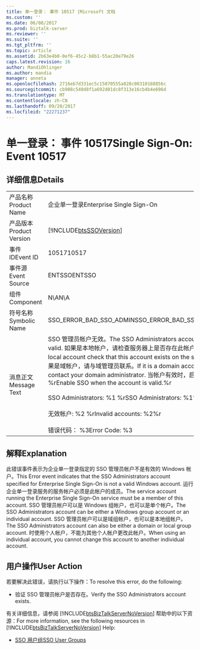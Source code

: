```yaml
---
title: 单一登录： 事件 10517 |Microsoft 文档
ms.custom: ''
ms.date: 06/08/2017
ms.prod: biztalk-server
ms.reviewer: ''
ms.suite: ''
ms.tgt_pltfrm: ''
ms.topic: article
ms.assetid: 2b63e4b0-0ef6-45c2-b8b1-55ac20e79e26
caps.latest.revision: 16
author: MandiOhlinger
ms.author: mandia
manager: anneta
ms.openlocfilehash: 2716eb7d331ec5c15070555a028c00310188856c
ms.sourcegitcommit: cb908c540d8f1a692d01dc8f313e16cb4b4e696d
ms.translationtype: MT
ms.contentlocale: zh-CN
ms.lasthandoff: 09/20/2017
ms.locfileid: "22271237"
---
```

# <a name="single-sign-on-event-10517"></a><span data-ttu-id="650b5-102">单一登录： 事件 10517</span><span class="sxs-lookup"><span data-stu-id="650b5-102">Single Sign-On: Event 10517</span></span>
## <a name="details"></a><span data-ttu-id="650b5-103">详细信息</span><span class="sxs-lookup"><span data-stu-id="650b5-103">Details</span></span>  
  
|||  
|-|-|  
|<span data-ttu-id="650b5-104">产品名称</span><span class="sxs-lookup"><span data-stu-id="650b5-104">Product Name</span></span>|<span data-ttu-id="650b5-105">企业单一登录</span><span class="sxs-lookup"><span data-stu-id="650b5-105">Enterprise Single Sign-On</span></span>|  
|<span data-ttu-id="650b5-106">产品版本</span><span class="sxs-lookup"><span data-stu-id="650b5-106">Product Version</span></span>|[!INCLUDE[btsSSOVersion](../includes/btsssoversion-md.md)]|  
|<span data-ttu-id="650b5-107">事件 ID</span><span class="sxs-lookup"><span data-stu-id="650b5-107">Event ID</span></span>|<span data-ttu-id="650b5-108">10517</span><span class="sxs-lookup"><span data-stu-id="650b5-108">10517</span></span>|  
|<span data-ttu-id="650b5-109">事件源</span><span class="sxs-lookup"><span data-stu-id="650b5-109">Event Source</span></span>|<span data-ttu-id="650b5-110">ENTSSO</span><span class="sxs-lookup"><span data-stu-id="650b5-110">ENTSSO</span></span>|  
|<span data-ttu-id="650b5-111">组件</span><span class="sxs-lookup"><span data-stu-id="650b5-111">Component</span></span>|<span data-ttu-id="650b5-112">N\A</span><span class="sxs-lookup"><span data-stu-id="650b5-112">N\A</span></span>|  
|<span data-ttu-id="650b5-113">符号名称</span><span class="sxs-lookup"><span data-stu-id="650b5-113">Symbolic Name</span></span>|<span data-ttu-id="650b5-114">SSO_ERROR_BAD_SSO_ADMIN</span><span class="sxs-lookup"><span data-stu-id="650b5-114">SSO_ERROR_BAD_SSO_ADMIN</span></span>|  
|<span data-ttu-id="650b5-115">消息正文</span><span class="sxs-lookup"><span data-stu-id="650b5-115">Message Text</span></span>|<span data-ttu-id="650b5-116">SSO 管理员帐户无效。</span><span class="sxs-lookup"><span data-stu-id="650b5-116">The SSO Administrators account is not valid.</span></span> <span data-ttu-id="650b5-117">如果是本地帐户，请检查服务器上是否存在此帐户。</span><span class="sxs-lookup"><span data-stu-id="650b5-117">If it is a local account check that this account exists on the server.</span></span> <span data-ttu-id="650b5-118">如果是域帐户，请与域管理员联系。</span><span class="sxs-lookup"><span data-stu-id="650b5-118">If it is a domain account contact your domain administrator.</span></span> <span data-ttu-id="650b5-119">当帐户有效时，启用 SSO。%r</span><span class="sxs-lookup"><span data-stu-id="650b5-119">Enable SSO when the account is valid.%r</span></span><br /><br /> <span data-ttu-id="650b5-120">SSO Administrators: %1 %r</span><span class="sxs-lookup"><span data-stu-id="650b5-120">SSO Administrators: %1%r</span></span><br /><br /> <span data-ttu-id="650b5-121">无效帐户: %2 %r</span><span class="sxs-lookup"><span data-stu-id="650b5-121">Invalid accounts: %2%r</span></span><br /><br /> <span data-ttu-id="650b5-122">错误代码： %3</span><span class="sxs-lookup"><span data-stu-id="650b5-122">Error Code: %3</span></span>|  
  
## <a name="explanation"></a><span data-ttu-id="650b5-123">解释</span><span class="sxs-lookup"><span data-stu-id="650b5-123">Explanation</span></span>  
 <span data-ttu-id="650b5-124">此错误事件表示为企业单一登录指定的 SSO 管理员帐户不是有效的 Windows 帐户。</span><span class="sxs-lookup"><span data-stu-id="650b5-124">This Error event indicates that the SSO Administrators account specified for Enterprise Single Sign-On is not a valid Windows account.</span></span> <span data-ttu-id="650b5-125">运行企业单一登录服务的服务帐户必须是此帐户的成员。</span><span class="sxs-lookup"><span data-stu-id="650b5-125">The service account running the Enterprise Single Sign-On service must be a member of this account.</span></span> <span data-ttu-id="650b5-126">SSO 管理员帐户可以是 Windows 组帐户，也可以是单个帐户。</span><span class="sxs-lookup"><span data-stu-id="650b5-126">The SSO Administrators account can be either a Windows group account or an individual account.</span></span> <span data-ttu-id="650b5-127">SSO 管理员帐户可以是域组帐户，也可以是本地组帐户。</span><span class="sxs-lookup"><span data-stu-id="650b5-127">The SSO Administrators account can also be either a domain or local group account.</span></span> <span data-ttu-id="650b5-128">时使用个人帐户，不能为其他个人帐户更改此帐户。</span><span class="sxs-lookup"><span data-stu-id="650b5-128">When using an individual account, you cannot change this account to another individual account.</span></span>  
  
## <a name="user-action"></a><span data-ttu-id="650b5-129">用户操作</span><span class="sxs-lookup"><span data-stu-id="650b5-129">User Action</span></span>  
 <span data-ttu-id="650b5-130">若要解决此错误，请执行以下操作：</span><span class="sxs-lookup"><span data-stu-id="650b5-130">To resolve this error, do the following:</span></span>  
  
-   <span data-ttu-id="650b5-131">验证 SSO 管理员帐户是否存在。</span><span class="sxs-lookup"><span data-stu-id="650b5-131">Verify the SSO Administrators account exists.</span></span>  
  
 <span data-ttu-id="650b5-132">有关详细信息，请参阅 [!INCLUDE[btsBizTalkServerNoVersion](../includes/btsbiztalkservernoversion-md.md)] 帮助中的以下资源：</span><span class="sxs-lookup"><span data-stu-id="650b5-132">For more information, see the following resources in [!INCLUDE[btsBizTalkServerNoVersion](../includes/btsbiztalkservernoversion-md.md)] Help:</span></span>  
  
-   [<span data-ttu-id="650b5-133">SSO 用户组</span><span class="sxs-lookup"><span data-stu-id="650b5-133">SSO User Groups</span></span>](../core/sso-user-groups.md)